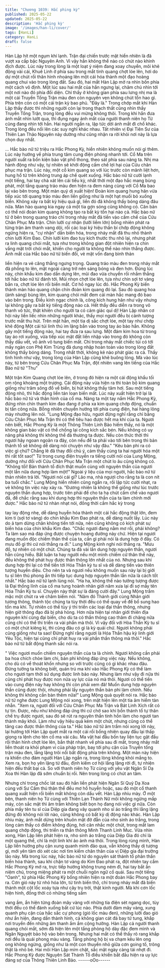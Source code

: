 ```yaml
---
title: "Chương 1039: Hắc phing kỳ"
published: 2025-05-22
updated: 2025-05-22
description: 'Hắc phing kỳ'
image: '/images/han-li/cover/'
tags: [HanLi]
category: HanLi
draft: false
---
```


Hàn Lập hít một ngụm khí lạnh.
Trận đại chiến trước mặt hiển nhiên là đã vượt xa cấp bậc
Nguyên Anh. Vì vậy hắn không thể nào có chút nào khinh địch
được.
Lúc này trong lòng là một loạt ý niệm đang xoay chuyển, môi khẽ
động vài cái, Khuê Linh ở phía sau trong mắt tinh quang chợt lóe
lên, hơi do dự một chút rồi thân hình nhoáng lên một cái hóa
thành một đạo hoàng quang chui vào trong lòng đất.
Sau đó, hai mắt Hàn Lập mở ra nhìn bốn phía một cách vô định.
Một lúc sau hai mắt của hắn ngưng lại, chăm chú nhìn tới một nơi
nào đó phía đối diện.
Chỉ thấy ở không gian phía sau lưng nhị ma là một cái Truyền
Tống Trận màu đen còn nguyên vẹn không chút tổn hao gì. Phía
trên còn có một cái trận kỳ bao phủ.
"Đây là."
Trong chớp mắt khi Hàn Lập thấy được thì những người còn lại
trong thạch thất cũng nhìn thấy Truyền Tống Trận, trong lòng đều
vui mừng không thôi.
Trong khi hắn đưa ánh mắt nhìn lướt qua, thì đụng ngay ánh mắt
của người thanh niên họ Từ cũng đang nhìn tới hắn.
Hai người ngẩn ra, lập tức dời ánh mắt đi chổ khác. Trong lòng
đều nổi lên các suy nghĩ khác nhau.
Tất nhiên vị Đại Tiên Sư của Thiên Lan Thảo Nguyên này dường
như cũng nhận ra rời khỏi nơi này là lựa chọn duy nhất.

…
Hắc bào nữ tử triệu ra Hắc Phong Kỳ, hiển nhiên không muốn nói
gì thêm. Lúc này hướng về phía trung tâm cung điện phóng
nhanh tới. Cổ Ma trên người xuất ra bốn kiện bảo vật phổ thong,
theo sát phía sau nàng ta.
Nhị ma hành động như vậy, tự nhiên sẽ khởi động cấm chế lợi hại
của Cửu chân phục ma trận.
Lúc này, một cỗ kim quang so với lúc trước còn mãnh liệt hơn,
hung hổ từ trên không trung áp chế quét xuống.
Hắc bào nữ tử cười lạnh một tiếng, hai tay chà xát lên cái tiểu kỳ,
nhất thời một đạo hắc mang bùng phát, một tầng quang tráo màu
đen hiện ra đem nàng cùng với Cổ Ma bao lại vào bên trong.
Một màn quỷ dị xuất hiện!
Đoàn kim quang hung hãn vừa tiếp xúc tới quang tráo màu đen
liền giống như là một hạt muối bỏ xuống biển. Không xảy ra bất
kỳ hiệu quả gì, liền đó đã không thấy bóng dáng đâu nữa. Màn
hào quang kia ngay cả một tia gợn sóng cũng không có. Căn bản
có thể nói đoàn kim quang không tạo ra bất kỳ tổn hại nào cả.
Hắc bào nữ tử ở bên trong quang tráo chỉ trong nháy mắt đã tiến
vào cấm chế của Cửu Chân Phục Ma trận.
Chín lưỡi cự nhận (lưỡi liềm lớn) bổng nhiên phát ra từng trận âm
thanh vang dội, rồi các loại ký hiệu thần bí chớp động không
ngừng hiện ra, "cự nhận" dần biến hóa, trong nháy mắt đã thu
nhỏ thành chin lưỡi Kim Đao.
Chín lưỡi kim đao tuy kích thước thu nhỏ lại, nhưng phát ra linh
quang chói mắt, tựa như trong không gian đột nhiên hiện ra chin
vầng mặt trời chói mắt, khiến cho người ta không thể nào nhìn
thẳng được.
Ánh mắt của Hắc bào nữ tử biến đổi, vẻ mặt vốn đang bình thản

liền hiện ra vẻ căng thẳng ngưng trọng.
Quang tráo màu đen trong nháy mắt đã phồng to lên, mặt ngoài
càng trở nên sáng bóng và đen hơn.
Đúng lúc này, chín khẩu kim đao dần dựng lên, mũi đao vừa
chuyển rồi nhắm thẳng tới hắc bào nữ tử đánh tới.
Mũi nhọn chợt lóe lên, tựa như chin sợi tơ vàng bắn ra, chợt lóe
lên rồi biến mất.
Cơ hồ ngay lúc đó. Hắc Phong Kỳ biến thành màn hào quang
chặn chín đoàn kim quang đó lại. Sau đó quang hoa (ánh sáng)
bùng lên, kim quang chói mắt đem cái màn hắc mang đó bao vào
bên trong.
Điều kinh ngạc chính là, công kích hung hãn như vậy nhưng lại
không gây ra bất kỳ tiếng động nào cả. Hết thẩy đều diễn ra trong
vô thanh vô tức, thật khiên cho người ta có cảm giác quỉ dị!
Hàn Lập nhân cơ hội này liền liếc nhìn những người khác, thấy
mọi người đều bị cảnh tượng trước mắt thu hút. Trên mặt hắn,
một tia dị sắc chợt lóe, một tay như chớp khẽ động
Một cái túi linh thú im lặng bắn vào trong tay áo bào hắn.
Không gây một tiếng động nào, hai tay đưa ra sau lưng. Một đám
kim hoa từ trong tay áo rơi xuống, vừa tiếp xúc mặt đất liền nhập
vào trong đó không còn thấy dấu vết, vô ảnh vô tung biến mất.
Chỉ trong nháy mắt chiếc túi có tới mấy ngàn con Phệ Kim Trùng
đã dung nhập hoàn toàn vào trong lòng đất không thấy bóng
dáng. Trong nhất thời, không kẻ nào phát giác ra cả.
Thấy tình hình như vậy, trong lòng của Hàn Lập cũng khẽ buông
lỏng.
Mà vào lúc này, từ bên trong Cửu Chân Phục Ma Trận, đột nhiên
vang lên tiếng của Hắc Bào nữ tử "Thu"

Một trận Kim Quang chợt lóe lên, ở trong đó hiện ra một cái động
khẩu tối om rộng khoảng một trượng.
Cái động này vừa hiện ra thì toàn bộ kim quang giống như trăm
sông đổ về biển, bị hút không thấy tăm hơi.
Sau một tiếng động nhỏ, thì hắc động liền tán loạn biến mất. Lúc
này xuất hiện trở lại là hắc bào nữ tử và thân hình của cổ ma.
Nàng ta một tay nắm Hắc Phong Kỳ, đứng nhìn chín thanh kim
đao đang ở phía xa kim quang chớp động, chuẩn bị tấn công
nữa. Bỗng nhiên chuyển hướng tới phía cung điện, hai hàng lông
mày nhướng lên nói.
"Lung Mộng đạo hữu, ngươi đừng nghĩ rằng chỉ bằng Cửu Chân
Phục Ma Trận thì có thể tiêu hao được hết ma khí của ta. Ngươi
nên biết, Hắc Phong Kỳ là một Thông Thiên Linh Bảo hiếm thấy,
nó là một không gian bảo vật có thể chống lại công kích sắc bén.
Nếu không có uy năng phá không thì không thể đả thương ta
được. Nếu còn thức thời thì ngươi hãy ngoan ngoãn ra đây, còn
nếu để ta phải vào tới bên trong thì bản thánh tổ sẽ không dễ
dàng nói chuyện như vậy đâu."
"Kêu bản phi ra có việc gì chứ? Chẳng lẽ đã thay đổi chủ ý, cảm
thấy cùng ta hai người hóa một thì rất tốt sao!" Từ trong cung điện
truyền ra tiếng cười nói của Lung Mộng, dường như đối với Cửu
Chân Phục Ma Trận một chút lo âu cũng không có.
"Không tồi! Bản thánh tổ đích thật muốn cùng với nguyên thần
của ngươi một lần nữa dung hợp làm một!" Ngoài ý liệu của mọi
người, hắc bào nữ tử thản nhiên trả lời.
"Ngươi nói cái gì? Lão ma, nhà ngươi cho rằng ta là con nít ba
tuổi chắc." Lung Mộng hiển nhiên cũng ngẩn ra, rồi lập tức cười
nhạt, ra vẻ không tin việc này xảy ra.
"Đương nhiên là không thể giống như lúc trước nguyên thần dung
hợp, trước tiên phải để cho ta hạ chút cấm chế vào ngươi đã, để
chắc rằng sau khi dung hợp thì nguyên thần của ta làm chính mới
được." Hắc bào nữ tử nhàn nhạt nói, đồng thời cầm hắc kỳ trong

tay lay động nhẹ, dễ dàng huyễn hóa thành một cái hắc động thật
lớn, đem kim ti (sợi tơ vàng) do chín khẩu Kim Đao phát ra, dễ
dàng nuốt lấy.
Lúc này do ả tạm dừng chân không tiến tới nữa, nên cũng không
có kích phát sự biến hóa của chín khẩu Kim đao.
"Chắc ngươi đang nằm mơ rồi, phải không? Ta làm sao mà đáp
ứng được chuyện hoang đường này chứ. Hiện tại ngươi đang
muốn độc chiếm thân thể của ta, cần gì phải nói là dung hợp ở
đây. Có mưu đồ gì thì cứ nói thẳng ra đi." Lung Mộng kinh nghi
nói thẳng ra.
"Mưu đồ, tự nhiên có một chút. Chúng ta đã vài lần dung hợp
nguyên thần, ngươi hẳn cũng hiểu. Bất luận ta hay người nếu một
mình chiếm cứ thân thể này, đều không thể phát huy được thần
thông lớn nhất của nó. Nhưng sau khi dung hợp thì lại có thể tiến
tới Hóa Thần kỳ tu sĩ và dễ dàng tiến vào thiên tượng huyền diệu.
Cho nên ta và ngươi nếu không muốn sau này lại bị giới tu sĩ liên
thủ phong ấn thì tiếp tục dung hợp nguyên thần lần nữa là cách
tốt nhất." Hắc bào nữ tử lạnh lùng nói.
"Ha ha, không thể nào tưởng tượng được là Đại thống lĩnh của cổ
ma tung hoành nhân giới năm xưa lại đi sợ mấy tên Hóa Thần Kỳ
tu sĩ. Chuyện này thật sự là đáng cười đây." Lung Mộng trầm mặc
một chút ra vẻ châm biếm nói.
"Năm đó Thánh giới cùng Nhân giới tương thông, thánh tộc chúng
ta tùy thời đều có thể quay về để bổ sung hao tổn ma khí. Tự
nhiên có thể tùy ý thi triển các loại đại thần thông, nhưng hiện giờ
thông đạo đã bị phá hỏng. Hơn nữa hiện tại nhân giới thiên địa
nguyên khí cũng đại biến, cho dù ta có thần thông cao thâm đi
chăng nữa cũng chỉ có thể thi triển ra vài phần mà thôi. Vì vậy đối
với Hòa Thần Kỳ tu sĩ có một chút kiêng kị, thì cũng đâu có gì là
kỳ quái chứ. Ngươi không phải cũng giống như ta sao! Đừng nghĩ
rằng ngươi là Hóa Thần hậu kỳ linh giới Yêu Tộc, hiện tại cũng chỉ
phát huy ra vài phần thần thông mà thôi."
Hắc bào nữ tử bất động thanh sắc nói ra.

" Việc ngươi muốn chiếm nguyên thần của ta là chính. Ngươi
không cần phải ba hoa chích chòe làm chi, bản phi không đáp
ứng việc này. Nếu không, cho dù có vể thoát khốn nhưng so với
trước cũng có gì khác nhau đâu. Đừng tưởng ta không biết, quán
trú ma khí vào Hắc Phong Kỳ có thể làm cho ngươi tạm thời sử
dụng được linh bảo này. Nhưng làm như vậy đi nữa thì cũng chỉ
phát huy được non nửa uy lực của nó mà thôi. Ngươi có thể tiến
vào cung điện này hay không thì còn phải xem đã! Muốn dung
hợp nguyên thần cũng được thôi, nhưng phải lấy nguyên thần bản
phi làm chính. Nếu không thì không cần bàn thêm nữa!"
Lung Mộng quả quyết nói ra.
Hắc bào nữ tử nghe được Lung Mộng nói xong, trên mặt hiện lên
một tia âm hiểm tàn nhẫn.
"Xem ra, ngươi đối với Cửu Chân Phục Ma Trận và Bát Linh Xích
rất có tự tin. Được, nếu như không đáp ứng thì cứ chờ sao khi
bổn thánh tổ tự thân chế trụ được ngươi, sau đó sẽ rút ra nguyên
thần tinh hồn làm cho ngươi tan thành mây khói. Làm như vậy
hiệu quả kém một chút, nhưng cũng có thể tăng cao được thần
thông của ta."
Hắc bào nữ tử âm trầm nói xong lời này, lại hướng tới Hàn Lập
quét mắt ra một cái rồi bổng nhiên quay đầu lại thấp giọng ra lệnh
cho tên cổ ma vài câu.
Ma vật hai đầu bốn tay liện tục gật đầu rồi thân hình chợt lóe lên,
bắn thật nhanh về phía sau đi mất, trong nháy mắt liền thoát ra
khỏi phạm vi của pháp trận, bay tới phụ cận của Truyền tống trận
màu đen, lẳng lặng trôi nổi bất động phía trên không.
Một màn này hiện ra khiến cho đám người Hàn Lập ngẩn ra,
trong lòng không khỏi mắng to.
Xem ra, bọn họ yên lặng từ đầu, định kiếm cơ hội lẳng lặng rời đi,
tự nhiện hiện đều thất bại cả.
So với thanh niên họ Từ cùng với yêu vật Ngân Sí Dạ Xoa thì
Hàn lập đã sớm chuẩn bị rồi. Nên trong lòng có chút an tâm.

Nhưng chỉ trong chốc lát sau đó hắn liền phát hiện Ngân Sí Quỷ
Dạ Xoa cùng với Sư Cầm thú thân thể đều mơ hồ huyễn hoặc,
sau đó một cổ thanh quang xuất hiện rồi biến mất không còn dấu
vết.
Hàn Lập nhíu mày.
Ở một bên, thanh niên họ Từ cùng với Thiên Lan Thánh Nữ môi
không ngừng mấp máy, còn sắc mặt thì âm trầm không biết bọn
họ đang nói việc gì nữa.
Còn phía mấy tên tu sĩ của Diệp gia đang vây quanh nho sĩ áo
trắng thì lẳng lặng đứng đó không nói lời nào, cũng không có bất
kỳ dị động nào khác.
Hàn Lập nhíu mày, ánh mắt dừng trên khuôn mặt đờ đẫn của nho
sinh áo trắng, trong lòng cảm thấy có điểm không đúng, hơi cân
nhắc một chút, trong mắt lam quang chớp động, thi triển ra thần
thông Minh Thanh Linh Muc.
Vừa nhìn xong, Hàn Lập liền phát hiện ra, nho sinh áo trắng của
Diệp Gia đó chỉ là một quang thể, chỉ là một linh khí ảo ảnh mà
thôi.
Trong lòng rùng mình, Hàn Lập liền hướng phụ cận xung quanh
mình đảo qua, vẫn không thấy dị tượng gì, mới yên tâm dò xét
các nơi tìm kiếm chân thân của vị Diệp gia đại trưởng lão này.
Mà trong lúc này, hắc bào nữ tử do nguyên sát thánh tổ phân thần
biến hóa thành, sau khi chặn tơ vàng do Kim Đao phát ra, đột
nhiên tay cầm Hắc Phong Kỳ mở ra, trực tiếp hướng không trung
ném đi, hai tay bắt ấn niệm chú, trong miệng phát ra một chuỗi
ngôn ngữ cổ quái.
Sau một tiếng "Oanh", từ phía Hắc Phong Kỳ bổng nhiên hiện ra
một đoàn Hắc Phong bay ra.
Cơn gió này từ nhỏ hóa lớn, từ tinh biến thô, chỉ trong nháy mắt
đã biến thành một cột lốc xoáy tựa như cây trụ trời, thật kinh
người. Mà khi cơn lốc hiện hình, đồng thời có những tiếng sấm

vang ầm, ẩn hiện từng đoàn mây vàng với những tia điện sét
ngang dọc, tùy thời đều có thể đánh xuống bất cứ lúc nào.
Phía dưới đám mây vàng, xung quanh phụ cận của hắc sắc cự
phong (gió lốc màu đen), những lưỡi đao gió như ẩn hiện, đang
dần thành hình, cả không gian cát đá bay tứ tung, khắp nơi truyền
đến những âm thanh ầm ầm cộng hưởng.
Hàn Lập cả người thanh quang chói mắt, sớm đã hiện lên một
tầng phòng hộ dày đặc đem mình và Ngân Nguyệt bảo hộ vào
bên trong. Nhưng hai mắt có thể thấy rõ rang khắp nơi đều là quái
phong màu vàng. Tầng phòng hộ bị va chạm kêu lên ong ong
không ngừng, giống như là một con thuyền nhỏ giữa cơn going
tố, trông thật là nhỏ bé.
Hai môi Hàn Lập mím chặt, sắc mặt ngày càng tái nhợt đi.
Hắc Phong Kỳ được Nguyên Sát Thánh Tổ điều khiển bắt đầu
hiện ra uy lực đáng sợ của Thông Thiên Linh Bảo.
------oOo------
